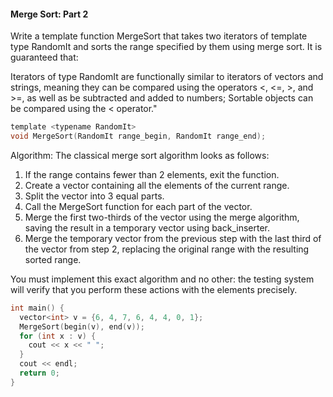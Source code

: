 #### Merge Sort: Part 2 ####

Write a template function MergeSort that takes two iterators of template type RandomIt and sorts the range specified by them using merge sort. It is guaranteed that:

Iterators of type RandomIt are functionally similar to iterators of vectors and strings, meaning they can be compared using the operators <, <=, >, and >=, as well as be subtracted and added to numbers;
Sortable objects can be compared using the < operator."

```objectivec
template <typename RandomIt>
void MergeSort(RandomIt range_begin, RandomIt range_end);
```

Algorithm:
The classical merge sort algorithm looks as follows:

1. If the range contains fewer than 2 elements, exit the function.
2. Create a vector containing all the elements of the current range.
3. Split the vector into 3 equal parts.
4. Call the MergeSort function for each part of the vector.
5. Merge the first two-thirds of the vector using the merge algorithm, saving the result in a temporary vector using back_inserter.
6. Merge the temporary vector from the previous step with the last third of the vector from step 2, replacing the original range with the resulting sorted range.


You must implement this exact algorithm and no other: the testing system will verify that you perform these actions with the elements precisely.


```objectivec
int main() {
  vector<int> v = {6, 4, 7, 6, 4, 4, 0, 1};
  MergeSort(begin(v), end(v));
  for (int x : v) {
    cout << x << " ";
  }
  cout << endl;
  return 0;
}

```
